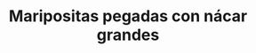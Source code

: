 ---
title: Maripositas pegadas con nácar grandes
date: 
draft: false

# descripcion
description : Aro de plata maripositas con nácar grandes

materials: Plata 925

color: Plateado

dimensions: 1cm

code: 01-04-0104

type: "Aros"

categories: []

# Images
# first image will be shown in the product page
images:
  # - image: "images/path_to_image"
  # La ubicacion de las imagenes es imagenes/Aros/Aros.Piedras/01-04-0104-maripositas-pegadas-con-nacar-grandes
  - image: "./images/aros/piedras/01-04-0104-maripositas-pegadas-con-nacar-grandes_a.jpeg"
  - image: "./images/aros/piedras/01-04-0104-maripositas-pegadas-con-nacar-grandes_b.jpeg"
---